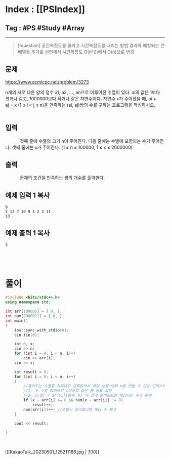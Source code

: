# Index : [[PSIndex]]
## Tag : #PS #Study #Array
---

> [!question] 공간복잡도를 올리고 시간복잡도를 내리는 방법
> 결과와 매칭되는 큰 배열을 추가로 선언해서 시간복잡도 O(n^2)에서 O(n)으로 변경



## 문제
https://www.acmicpc.net/problem/3273

n개의 서로 다른 양의 정수 a1, a2, ..., an으로 이루어진 수열이 있다. ai의 값은 1보다 크거나 같고, 1000000보다 작거나 같은 자연수이다. 자연수 x가 주어졌을 때, ai + aj = x (1 ≤ i < j ≤ n)을 만족하는 (ai, aj)쌍의 수를 구하는 프로그램을 작성하시오.
   
## 입력
   
첫째 줄에 수열의 크기 n이 주어진다. 다음 줄에는 수열에 포함되는 수가 주어진다. 셋째 줄에는 x가 주어진다. (1 ≤ n ≤ 100000, 1 ≤ x ≤ 2000000)
   
## 출력
   
문제의 조건을 만족하는 쌍의 개수를 출력한다.

## 예제 입력 1 복사
```
9
5 12 7 10 9 1 2 3 11
13
```


## 예제 출력 1 복사
```
3
```

   
---

# 풀이
```cpp
#include <bits/stdc++.h>
using namespace std;

int arr[100005] = { 0, };
int num[2000011] = { 0, };
int main()
{
	ios::sync_with_stdio(0);
	cin.tie(0);

	int n, x;
	cin >> n;
	for (int i = 0; i < n; i++)
		cin >> arr[i];
	cin >> x;

	int result = 0;
	for (int i = 0; i < n; i++)
	{
		//들어오는 수열을 차례대로 입력받아서 해당 수를 더해 x를 만들 수 있는 인덱스에 값이 들어왔는지 검사
		//1. 두 수의 합이므로 x이상의 값은 볼 필요 없음
		//2. x(합) - arr[i](현재 수) 이 전에 들어왔으면 매칭되는 수가 존재
		if (x - arr[i] >= 0 && num[x - arr[i]] != 0)
			result++;
		num[arr[i]]++; //수열이 들어왔다면 해당 수 체크
	}

	cout << result;

}
```
   

![[KakaoTalk_20230501_125211186.jpg | 700]]

